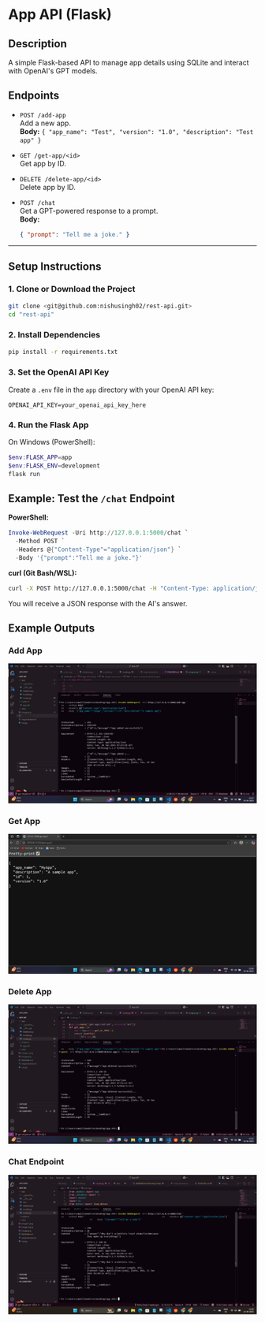 # App API (Flask)

## Description
A simple Flask-based API to manage app details using SQLite and interact with OpenAI's GPT models.

## Endpoints

- `POST /add-app`  
  Add a new app.  
  **Body:** `{ "app_name": "Test", "version": "1.0", "description": "Test app" }`

- `GET /get-app/<id>`  
  Get app by ID.

- `DELETE /delete-app/<id>`  
  Delete app by ID.

- `POST /chat`  
  Get a GPT-powered response to a prompt.  
  **Body:**  
  ```json
  { "prompt": "Tell me a joke." }
  ```

---

## Setup Instructions

### 1. Clone or Download the Project

```bash
git clone <git@github.com:nishusingh02/rest-api.git>
cd "rest-api"
```

### 2. Install Dependencies

```bash
pip install -r requirements.txt
```

### 3. Set the OpenAI API Key

Create a `.env` file in the `app` directory with your OpenAI API key:

```
OPENAI_API_KEY=your_openai_api_key_here
```
### 4. Run the Flask App

On Windows (PowerShell):

```powershell
$env:FLASK_APP=app
$env:FLASK_ENV=development
flask run
```

## Example: Test the `/chat` Endpoint

**PowerShell:**
```powershell
Invoke-WebRequest -Uri http://127.0.0.1:5000/chat `
  -Method POST `
  -Headers @{"Content-Type"="application/json"} `
  -Body '{"prompt":"Tell me a joke."}'
```
**curl (Git Bash/WSL):**
```bash
curl -X POST http://127.0.0.1:5000/chat -H "Content-Type: application/json" -d "{\"prompt\":\"Tell me a joke.\"}"
```

You will receive a JSON response with the AI's answer.

## Example Outputs

### Add App
![Add App Output](images/image-1.png)

### Get App
![Get App Output](images/image.png)

### Delete App
![Delete App Output](images/image-2.png)

### Chat Endpoint
![Chat Output](images/image-3.png)
